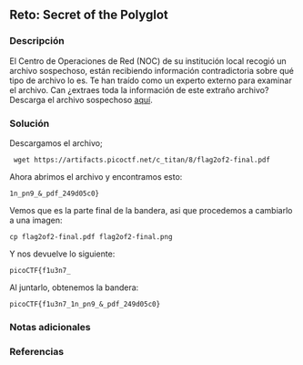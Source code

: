 ## Reto: Secret of the Polyglot
### Descripción
El Centro de Operaciones de Red (NOC) de su institución local recogió un archivo sospechoso, están recibiendo información contradictoria sobre qué tipo de archivo lo es. Te han traído como un experto externo para examinar el archivo. Can ¿extraes toda la información de este extraño archivo?Descarga el archivo sospechoso [aquí](https://artifacts.picoctf.net/c_titan/8/flag2of2-final.pdf).
### Solución
Descargamos el archivo;
```shell
 wget https://artifacts.picoctf.net/c_titan/8/flag2of2-final.pdf
```

Ahora abrimos el archivo y encontramos esto:
```
1n_pn9_&_pdf_249d05c0}
```

Vemos que es la parte final de la bandera, asi que procedemos a cambiarlo a una imagen:
```shell
cp flag2of2-final.pdf flag2of2-final.png
```

Y nos devuelve lo siguiente:
```
picoCTF{f1u3n7_
```

Al juntarlo, obtenemos la bandera:
```flag
picoCTF{f1u3n7_1n_pn9_&_pdf_249d05c0}
```


### Notas adicionales
### Referencias

